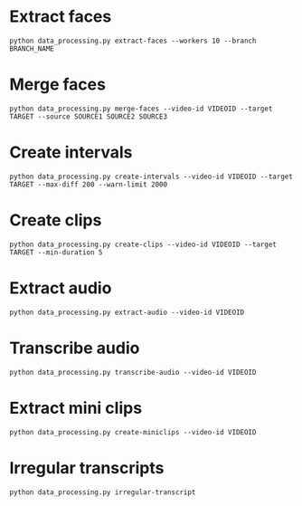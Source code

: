 # Extract faces

```
python data_processing.py extract-faces --workers 10 --branch BRANCH_NAME
```

# Merge faces

```
python data_processing.py merge-faces --video-id VIDEOID --target TARGET --source SOURCE1 SOURCE2 SOURCE3
```

# Create intervals

```
python data_processing.py create-intervals --video-id VIDEOID --target TARGET --max-diff 200 --warn-limit 2000
```

# Create clips

```
python data_processing.py create-clips --video-id VIDEOID --target TARGET --min-duration 5
```

# Extract audio

```
python data_processing.py extract-audio --video-id VIDEOID
```

# Transcribe audio

```
python data_processing.py transcribe-audio --video-id VIDEOID
```

# Extract mini clips

```
python data_processing.py create-miniclips --video-id VIDEOID
```

# Irregular transcripts

```
python data_processing.py irregular-transcript
```